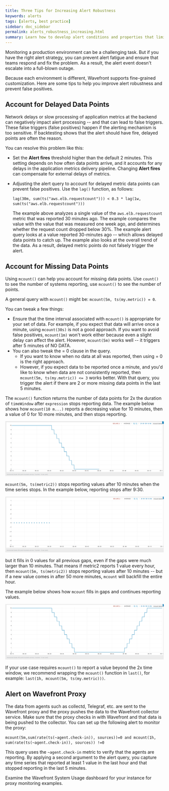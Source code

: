 ```yaml
---
title: Three Tips for Increasing Alert Robustness
keywords: alerts
tags: [alerts, best practice]
sidebar: doc_sidebar
permalink: alerts_robustness_increasing.html
summary: Learn how to develop alert conditions and properties that limit spurious alerts.
---
```

Monitoring a production environment can be a challenging task. But if you have the right alert strategy, you can prevent alert fatigue and ensure that teams respond and fix the problem. As a result, the alert event doesn't escalate into a full-blown outage.

Because each environment is different, Wavefront supports fine-grained customization.  Here are some tips to help you improve alert robustness and prevent false positives.

## Account for Delayed Data Points

Network delays or slow processing of application metrics at the backend can negatively impact alert processing -- and that can lead to false triggers. These false triggers (false positives) happen if the alerting mechanism is too sensitive.
If backtesting shows that the alert should have fire, delayed points are often the reason.

You can resolve this problem like this:

* Set the **Alert fires** threshold higher than the default 2 minutes. This setting depends on how often data points arrive, and it accounts for any delays in the application metrics delivery pipeline. Changing **Alert fires** can compensate for external delays of metrics.

* Adjusting the alert query to account for delayed metric data points can prevent false positives. Use the `lag()` function, as follows:

  ```
  lag(30m, sum(ts("aws.elb.requestcount"))) < 0.3 * lag(1w, sum(ts("aws.elb.requestcount")))
  ```

  The example above analyzes a single value of the `aws.elb.requestcount` metric that was reported 30 minutes ago. The example compares the value with the value that was measured one week ago, and determines whether the request count dropped below 30%. The example alert query looks at a value reported 30-minutes ago -- which allows delayed data points to catch up. The example also looks at the overall trend of the data. As a result, delayed metric points do not falsely trigger the alert.

## Account for Missing Data Points

Using `mcount()` can help you account for missing data points. Use `count()` to see the number of systems reporting, use `mcount()` to see the number of points.

A general query with `mcount()` might be:
`mcount(5m, ts(my.metric)) = 0`.

You can tweak a few things:

- Ensure that the time interval associated with `mcount()` is appropriate for your set of data. For example, if you expect that data will arrive once a minute, using `mcount(30s)` is not a good approach. If you want to avoid false positives, `mcount(1m)` won't work either because even a slight delay can affect the alert. However, `mcount(5m)` works well -- it triggers after 5 minutes of NO DATA.
- You can also tweak the = 0 clause in the query.
    - If you want to know when no data at all was reported, then using = 0 is the right approach.
    - However, if you expect data to be reported once a minute, and you'd like to know when data are not consistently reported, then `mcount(5m, ts(my.metric)) <= 3` works better. With that query, you trigger the alert if there are 2 or more missing data points in the last 5 minutes.

The `mcount()` function returns the number of data points for 2x the duration of `timeWindow` after `expression` stops reporting data. The example below shows how `mcount(10 m...)` reports a decreasing value for 10 minutes, then a value of 0 for 10 more minutes, and then stops reporting.

![mcount_demo-2](images/mcount_demo-2.png)

`mcount(5m, ts(metric2))` stops reporting values after 10 minutes when the time series stops. In the example below, reporting stops after 9:30.

![mcount_demo-1](images/mcount_demo-1.png)

but it fills in 0 values for all previous gaps, even if the gaps were much larger than 10 minutes. That means if metric2 reports 1 value every hour, then  `mcount(5m, ts(metric2))` stops reporting values after 10 minutes -- but if a new value comes in after 50 more minutes, `mcount` will backfill the entire hour.

The example below shows how `mcount` fills in gaps and continues reporting values.

![mcount_demo-4](images/mcount_demo-4.png)

If your use case requires `mcount()` to report a value beyond the 2x time window, we recommend wrapping the `mcount()` function in `last()`, for example: `last(1h, mcount(5m, ts(my.metric)))`.

## Alert on Wavefront Proxy

The data from agents such as collectd, Telegraf, etc. are sent to the Wavefront proxy and the proxy pushes the data to the Wavefront collector service. Make sure that the proxy checks in with Wavefront and that data is being pushed to the collector. You can set up the following alert to monitor the proxy:

```
mcount(5m,sum(rate(ts(~agent.check-in)), sources))=0 and mcount(1h, sum(rate(ts(~agent.check-in)), sources)) !=0
```

This query uses the `~agent.check-in` metric to verify that the agents are reporting. By applying a second argument to the alert query, you capture any time series that reported at least 1 value  in the last hour and that stopped reporting in the last 5 minutes.

Examine the Wavefront System Usage dashboard for your instance for proxy monitoring examples.
